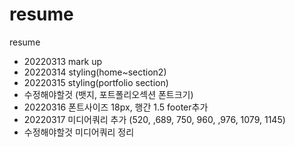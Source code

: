 # resume
resume
- 20220313 mark up
- 20220314 styling(home~section2)
- 20220315 styling(portfolio section)
- 수정해야할것 (뱃지, 포트폴리오섹션 폰트크기)
- 20220316 폰트사이즈 18px, 행간 1.5 
footer추가
- 20220317 미디어쿼리 추가 (520, ,689, 750, 960, ,976, 1079, 1145)
- 수정해야할것 미디어쿼리 정리
